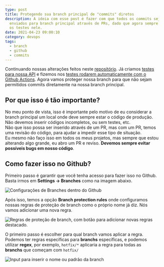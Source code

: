 ```yaml
---
type: post
title: Protegendo sua branch principal de "commits" diretos
description: A ideia com esse post é fazer com que todos os commits sejam
  enviados para branch principal através de PRs, dado que agora sempre rodamos
  os testes nele.
date: 2021-04-23 09:00:10
category: devops
tags:
  - branch
  - github
  - commits
---
```

Continuando nossas alterações feitos neste [repositório](https://github.com/lucasmarques73/node-api-heroku). Já criamos [testes para nossa API](https://lucasmarques.dev/criando-testes-para-api-node/) e fizemos nos [testes rodarem automaticamente com o Github Actions](https://lucasmarques.dev/criando-um-pipeline-com-github-action/). Agora vamos proteger nossa branch para que não sejam permitidos commits diretamente na nossa branch principal.

## Por que isso é tão importante?

No meu ponto de vista, isso é importante pelo motivo de eu considerar a branch principal um local onde deve sempre estar o código de produção. Não devemos inserir códigos incompletos, ou sem testes, etc.\
Não que isso possa ser inserido através de um PR, mas com um PR, temos uma revisão do código, para ajudar a impedir esse tipo de situação.\
Eu mesmo não faço isso em todos os meus projetos, mas sempre que estou alterando algo grande, eu abro um PR e reviso. **Devemos sempre evitar possíveis bugs em nosso código**.

## Como fazer isso no Github?

Primeiro passo é garantir que você tenha acesso para fazer isso no Github. Basta irmos em **Settings → Branches** como na imagem abaixo.

![Configurações de Branches dentro do Github](/assets/img/settigns-branches.png "Configurações de Branches dentro do Github")

Após isso, temos a opção **Branch protection rules** onde configuramos nossas regras de proteção de branch como o próprio nome já diz. Nós vamos adicionar uma nova regra.

![Regras de proteção de branch, com botão para adicionar novas regras destacado.](/assets/img/add-rule.png "Regras de proteção de branch, com botão para adicionar novas regras destacado.")

O primeiro passo é escolher para qual branch vamos aplicar a regra. Podemos ter regras específicas para **branchs** específicas, e podemos utilizar **regex**, por exemplo, `hotfix/*` aplicaria a regra para todas as **branchs** que começam com `hotfix/`

![Input para inserir o nome ou padrão da branch](/assets/img/branch-name-pattern.png "Input para inserir o nome ou padrão da branch")
